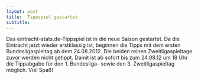 ```yaml
---
layout: post
title:  Tippspiel gestartet
subtitle:  
---
```


Das eintracht-stats.de-Tippspiel ist in die neue Saison gestartet. Da die Eintracht jetzt wieder erstklassig ist, beginnen die Tipps mit dem ersten Bundesligaspieltag ab dem 24.08.2012. Die beiden reinen Zweitligaspieltage zuvor werden nicht getippt. Damit ist ab sofort bis zum 24.08.12 um 18 Uhr die Tippabgabe für den 1. Bundesliga- sowie den 3. Zweitligaspieltag möglich. Viel Spaß!



